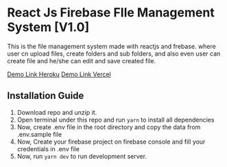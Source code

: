 # React Js Firebase FIle Management System [V1.0] 

This is the file management system made with reactjs and frebase. where user cn upload files, create folders and sub folders, and also even user can create file and he/she can edit and save created file.

<a href="https://react-firebase-file-management.herokuapp.com/">Demo Link Heroku</a> 
<a href="https://react-firebase-file-management-system.vercel.app/">Demo Link Vercel</a> 


## Installation Guide

1. Download repo and unzip it.
2. Open terminal under this repo and run `yarn` to install all dependencies
3. Now, create .env file in the root directory and copy the data from .env.sample file
4. Now, Create your firebase project on firebase console and fill your credentials in .env file
5. Now, run `yarn dev` to run development server.

